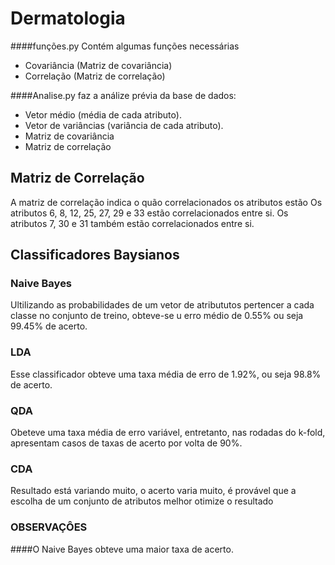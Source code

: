 # Dermatologia

####funções.py
Contém algumas funções necessárias
- Covariância (Matriz de covariância)
- Correlação (Matriz de correlação)


####Analise.py
faz a análize prévia da base de dados:
- Vetor médio (média de cada atributo).
- Vetor de variâncias (variância de cada atributo).
- Matriz de covariância
- Matriz de correlação

## Matriz de Correlação
A matriz de correlação indica o quão correlacionados os atributos estão
Os atributos 6, 8, 12, 25, 27, 29 e 33 estão correlacionados entre si.
Os atributos 7, 30 e 31 também estão correlacionados entre si.

## Classificadores Baysianos
### Naive Bayes
Ultilizando as probabilidades de um vetor de atribututos pertencer a cada classe no conjunto
de treino, obteve-se u erro médio de 0.55% ou seja 99.45% de acerto.

### LDA
Esse classificador obteve uma taxa média de erro de 1.92%, ou seja 98.8% de acerto.
### QDA
Obeteve uma taxa média de erro variável, entretanto, nas rodadas do k-fold, apresentam casos de taxas de acerto por 
volta de 90%.

### CDA
Resultado está variando muito, o acerto varia muito, é provável que a escolha de um conjunto de atributos melhor 
otimize o resultado

### OBSERVAÇÔES
####O Naive Bayes obteve uma maior taxa de acerto.